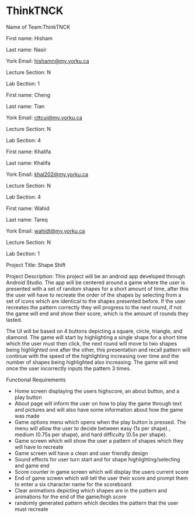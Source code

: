# ThinkTNCK
Name of Team:ThinkTNCK


First name: Hisham


Last name: Nasir



York Email: hishamn@my.yorku.ca



Lecture Section: N


Lab Section: 1


First name: Cheng


Last name: Tian



York Email: cttcui@my.yorku.ca



Lecture Section: N


Lab Section: 4


First name: Khalifa 


Last name: Khalifa



York Email: khal202@my.yorku.ca



Lecture Section: N


Lab Section: 4


First name: Wahid


Last name: Tareq



York Email: wahidt@my.yorku.ca



Lecture Section: N


Lab Section: 1


Project Title: Shape Shift



Project Description: This project will be an android app developed through Android Studio. The app will be centered around a game where the user is presented with a set of random shapes for a short amount of time, after this the user will have to recreate the order of the shapes by selecting from a set of icons which are identical to the shapes presented before. If the user recreates the pattern correctly they will progress to the next round, if not the game will end and show their score, which is the amount of rounds they lasted.

The UI will be based on 4 buttons depicting a square, circle, triangle, and diamond. The game will start by highlighting a single shape for a short time which the user must then click, the next round will move to two shapes being highlighted one after the other, this presentation and recall pattern will continue with the speed of the highlighting increasing over time and the number of shapes being highlighted also increasing. The game will end once the user incorrectly inputs the pattern 3 times. 





Functional Requirements

- Home screen displaying the users highscore, an about button, and a play button
- About page will inform the user on how to play the game through text and pictures and will also have some information about how the game was made
- Game options menu which opens when the play button is pressed. The menu will allow the user to decide between easy (1s per shape) , medium  (0.75s per shape), and hard difficulty  (0.5s per shape). 
- Game screen which will show the user a pattern of shapes which they will have to recreate
- Game screen will have a clean and user friendly design
- Sound effects for user turn start and for shape highlighting/selecting and game end
- Score counter in game screen which will display the users current score
- End of game screen which will tell the user their score and prompt them to enter a six character name for the scoreboard 
- Clear animations depicting which shapes are in the pattern and animations for the end of the game/high score
- randomly generated pattern which decides the pattern that the user must recreate




